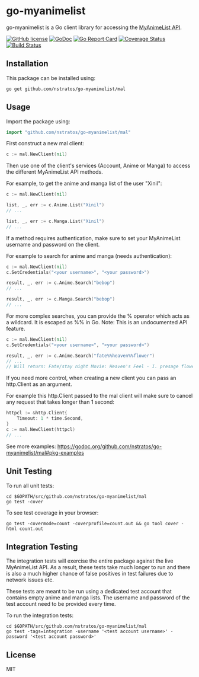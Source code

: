 go-myanimelist
==============

go-myanimelist is a Go client library for accessing the [MyAnimeList API](http://myanimelist.net/modules.php?go=api).

[![GitHub license](https://img.shields.io/badge/license-MIT-blue.svg)](LICENSE)
[![GoDoc](https://godoc.org/github.com/nstratos/go-myanimelist/mal?status.svg)](https://godoc.org/github.com/nstratos/go-myanimelist/mal)
[![Go Report Card](https://goreportcard.com/badge/github.com/nstratos/go-myanimelist)](https://goreportcard.com/report/github.com/nstratos/go-myanimelist)
[![Coverage Status](https://coveralls.io/repos/github/nstratos/go-myanimelist/badge.svg?branch=master)](https://coveralls.io/github/nstratos/go-myanimelist?branch=master)
[![Build Status](https://travis-ci.org/nstratos/go-myanimelist.svg?branch=master)](https://travis-ci.org/nstratos/go-myanimelist)

Installation 
------------

This package can be installed using:

	go get github.com/nstratos/go-myanimelist/mal

Usage
-----

Import the package using:

```go
import "github.com/nstratos/go-myanimelist/mal"
```

First construct a new mal client:

```go
c := mal.NewClient(nil)
```

Then use one of the client's services (Account, Anime or Manga) to access the
different MyAnimeList API methods.

For example, to get the anime and manga list of the user "Xinil":

```go
c := mal.NewClient(nil)

list, _, err := c.Anime.List("Xinil")
// ...

list, _, err := c.Manga.List("Xinil")
// ...
```

If a method requires authentication, make sure to set your MyAnimeList username
and password on the client.

For example to search for anime and manga (needs authentication):

```go
c := mal.NewClient(nil)
c.SetCredentials("<your username>", "<your password>")

result, _, err := c.Anime.Search("bebop")
// ...

result, _, err := c.Manga.Search("bebop")
// ...
```

For more complex searches, you can provide the % operator which acts as a
wildcard. It is escaped as %% in Go. Note: This is an undocumented API feature.

```go
c := mal.NewClient(nil)
c.SetCredentials("<your username>", "<your password>")

result, _, err := c.Anime.Search("fate%%heaven%%flower")
// ...
// Will return: Fate/stay night Movie: Heaven's Feel - I. presage flower
```

If you need more control, when creating a new client you can pass an
http.Client as an argument.

For example this http.Client passed to the mal client will make sure to cancel
any request that takes longer than 1 second:

```go
httpcl := &http.Client{
	Timeout: 1 * time.Second,
}
c := mal.NewClient(httpcl)
// ...
```

See more examples: https://godoc.org/github.com/nstratos/go-myanimelist/mal#pkg-examples

Unit Testing
------------

To run all unit tests:

	cd $GOPATH/src/github.com/nstratos/go-myanimelist/mal
	go test -cover

To see test coverage in your browser:

	go test -covermode=count -coverprofile=count.out && go tool cover -html count.out

Integration Testing
-------------------

The integration tests will exercise the entire package against the live
MyAnimeList API. As a result, these tests take much longer to run and there is
also a much higher chance of false positives in test failures due to network
issues etc.

These tests are meant to be run using a dedicated test account that contains
empty anime and manga lists. The username and password of the test account need
to be provided every time.

To run the integration tests:

	cd $GOPATH/src/github.com/nstratos/go-myanimelist/mal
	go test -tags=integration -username '<test account username>' -password '<test account password>'

License
-------

MIT
